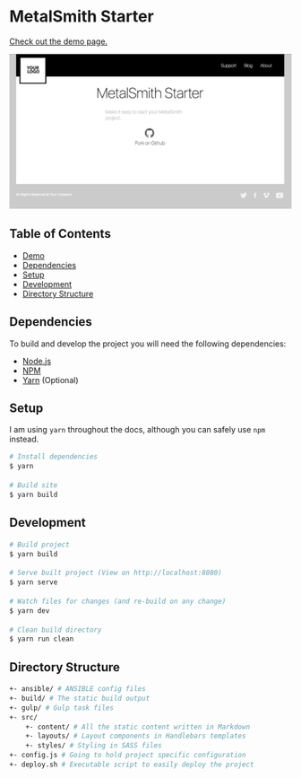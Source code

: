 # MetalSmith Starter

[Check out the demo page.](https://metalsmith.leventebalogh.com)

![Screenshot](./screenshot.png)

## Table of Contents
- [Demo](https://metalsmith.leventebalogh.com)
- [Dependencies](#dependencies)
- [Setup](#setup)
- [Development](#development)
- [Directory Structure](#directory-structure)

## Dependencies
To build and develop the project you will need the following dependencies:
- [Node.js](https://nodejs.org/en/)
- [NPM](https://www.npmjs.com/)
- [Yarn](https://yarnpkg.com/lang/en/) (Optional)

## Setup
I am using `yarn` throughout the docs, although you can safely use `npm` instead.

```bash
# Install dependencies
$ yarn

# Build site
$ yarn build
```

## Development
```bash
# Build project
$ yarn build

# Serve built project (View on http://localhost:8080)
$ yarn serve

# Watch files for changes (and re-build on any change)
$ yarn dev

# Clean build directory
$ yarn run clean
```

## Directory Structure
```bash
+- ansible/ # ANSIBLE config files
+- build/ # The static build output
+- gulp/ # Gulp task files
+- src/
    +- content/ # All the static content written in Markdown
    +- layouts/ # Layout components in Handlebars templates
    +- styles/ # Styling in SASS files
+- config.js # Going to hold project specific configuration
+- deploy.sh # Executable script to easily deploy the project
```